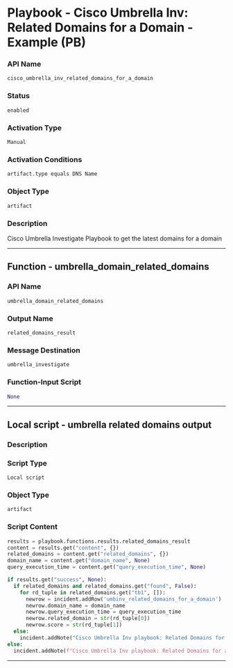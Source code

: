 <!--
    DO NOT MANUALLY EDIT THIS FILE
    THIS FILE IS AUTOMATICALLY GENERATED WITH resilient-sdk codegen
    Generated with resilient-sdk v51.0.2.2.1096
-->

# Playbook - Cisco Umbrella Inv: Related Domains for a Domain - Example (PB)

### API Name
`cisco_umbrella_inv_related_domains_for_a_domain`

### Status
`enabled`

### Activation Type
`Manual`

### Activation Conditions
`artifact.type equals DNS Name`

### Object Type
`artifact`

### Description
Cisco Umbrella Investigate Playbook to get the latest domains for a domain


---
## Function - umbrella_domain_related_domains

### API Name
`umbrella_domain_related_domains`

### Output Name
`related_domains_result`

### Message Destination
`umbrella_investigate`

### Function-Input Script
```python
None
```

---

## Local script - umbrella related domains output

### Description


### Script Type
`Local script`

### Object Type
`artifact`

### Script Content
```python
results = playbook.functions.results.related_domains_result
content = results.get("content", {})
related_domains = content.get("related_domains", {})
domain_name = content.get("domain_name", None)
query_execution_time = content.get("query_execution_time", None)

if results.get("success", None):
  if related_domains and related_domains.get("found", False):
    for rd_tuple in related_domains.get("tb1", []):
      newrow = incident.addRow('umbinv_related_domains_for_a_domain')
      newrow.domain_name = domain_name
      newrow.query_execution_time = query_execution_time
      newrow.related_domain = str(rd_tuple[0])
      newrow.score = str(rd_tuple[1])
  else:
    incident.addNote("Cisco Umbrella Inv playbook: Related Domains for a Domain returned no results.")
else:
  incident.addNote(f"Cisco Umbrella Inv playbook: Related Domains for a Domain\nFailed with reason: {results.get('reason', None)}")
```

---

